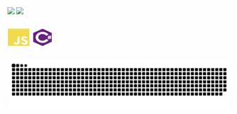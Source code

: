 <div>
  <img height="180em" src="https://github-readme-stats.vercel.app/api?username=rafael4141&show_icons=true&theme=dracula&include_all_commits=true&count_private=true"/>
  <img height="180em" src="https://github-readme-stats.vercel.app/api/top-langs/?username=rafael4141&layout=compact&langs_count=7&theme=dracula"/>
</div>


##
<div>
  <img align="center" alt="Rafael-JavaScript" height="40" width="50" src="https://github.com/devicons/devicon/blob/master/icons/javascript/javascript-plain.svg">
  <img align="center" alt="Rafael-CSharp" height="40" width="50" src="https://github.com/devicons/devicon/blob/master/icons/csharp/csharp-plain.svg">
</div>

##

![Snake animation](https://github.com/rafael4141/rafael4141/blob/output/github-contribution-grid-snake.svg)
